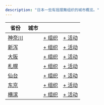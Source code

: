 ```yaml
---
description: "日本一些有摇摆舞组织的城市概览。"
---
```


| 省份 | 城市 | | |
| --- | --- | --- | --- |
| [神奈川](index.md#kanagawa) | | [+ 组织](https://github.com/swingdance/orgs/issues/new?assignees=&labels=add+org&projects=&template=02-add_entity.yml&title=%5Bja_JP%5D%20Add%20Org%3A%20%3CName%3E&region=ja_JP&province=Kanagawa&city=Kanagawa) | [+ 活动](https://github.com/swingdance/events/issues/new?assignees=&labels=add+event&projects=&template=02-add_entity.yml&title=%5Bja_JP%5D%20Add%20Event%3A%20%3CName%3E&region=ja_JP&province=Kanagawa&city=Kanagawa&org_id=) |
| [新泻](index.md#niigata) | | [+ 组织](https://github.com/swingdance/orgs/issues/new?assignees=&labels=add+org&projects=&template=02-add_entity.yml&title=%5Bja_JP%5D%20Add%20Org%3A%20%3CName%3E&region=ja_JP&province=Niigata&city=Niigata) | [+ 活动](https://github.com/swingdance/events/issues/new?assignees=&labels=add+event&projects=&template=02-add_entity.yml&title=%5Bja_JP%5D%20Add%20Event%3A%20%3CName%3E&region=ja_JP&province=Niigata&city=Niigata&org_id=) |
| [大阪](index.md#osaka) | | [+ 组织](https://github.com/swingdance/orgs/issues/new?assignees=&labels=add+org&projects=&template=02-add_entity.yml&title=%5Bja_JP%5D%20Add%20Org%3A%20%3CName%3E&region=ja_JP&province=Osaka&city=Osaka) | [+ 活动](https://github.com/swingdance/events/issues/new?assignees=&labels=add+event&projects=&template=02-add_entity.yml&title=%5Bja_JP%5D%20Add%20Event%3A%20%3CName%3E&region=ja_JP&province=Osaka&city=Osaka&org_id=) |
| [札幌](index.md#sapporo) | | [+ 组织](https://github.com/swingdance/orgs/issues/new?assignees=&labels=add+org&projects=&template=02-add_entity.yml&title=%5Bja_JP%5D%20Add%20Org%3A%20%3CName%3E&region=ja_JP&province=Sapporo&city=Sapporo) | [+ 活动](https://github.com/swingdance/events/issues/new?assignees=&labels=add+event&projects=&template=02-add_entity.yml&title=%5Bja_JP%5D%20Add%20Event%3A%20%3CName%3E&region=ja_JP&province=Sapporo&city=Sapporo&org_id=) |
| [仙台](index.md#sendai) | | [+ 组织](https://github.com/swingdance/orgs/issues/new?assignees=&labels=add+org&projects=&template=02-add_entity.yml&title=%5Bja_JP%5D%20Add%20Org%3A%20%3CName%3E&region=ja_JP&province=Sendai&city=Sendai) | [+ 活动](https://github.com/swingdance/events/issues/new?assignees=&labels=add+event&projects=&template=02-add_entity.yml&title=%5Bja_JP%5D%20Add%20Event%3A%20%3CName%3E&region=ja_JP&province=Sendai&city=Sendai&org_id=) |
| [东京](index.md#tokyo) | | [+ 组织](https://github.com/swingdance/orgs/issues/new?assignees=&labels=add+org&projects=&template=02-add_entity.yml&title=%5Bja_JP%5D%20Add%20Org%3A%20%3CName%3E&region=ja_JP&province=Tokyo&city=Tokyo) | [+ 活动](https://github.com/swingdance/events/issues/new?assignees=&labels=add+event&projects=&template=02-add_entity.yml&title=%5Bja_JP%5D%20Add%20Event%3A%20%3CName%3E&region=ja_JP&province=Tokyo&city=Tokyo&org_id=) |
| [横滨](index.md#yokohama) | | [+ 组织](https://github.com/swingdance/orgs/issues/new?assignees=&labels=add+org&projects=&template=02-add_entity.yml&title=%5Bja_JP%5D%20Add%20Org%3A%20%3CName%3E&region=ja_JP&province=Yokohama&city=Yokohama) | [+ 活动](https://github.com/swingdance/events/issues/new?assignees=&labels=add+event&projects=&template=02-add_entity.yml&title=%5Bja_JP%5D%20Add%20Event%3A%20%3CName%3E&region=ja_JP&province=Yokohama&city=Yokohama&org_id=) |
